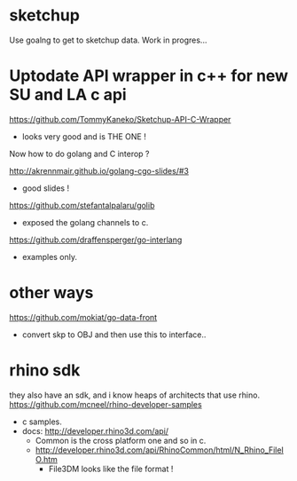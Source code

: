 # sketchup

Use goalng to get to sketchup data.
Work in progres...


# Uptodate API wrapper in c++ for new SU and LA c api
https://github.com/TommyKaneko/Sketchup-API-C-Wrapper
- looks very good and is THE ONE !

Now how to do golang and C interop ?

http://akrennmair.github.io/golang-cgo-slides/#3
- good slides !

https://github.com/stefantalpalaru/golib
- exposed the golang channels to c.

https://github.com/draffensperger/go-interlang
- examples only.

# other ways
https://github.com/mokiat/go-data-front
- convert skp to OBJ and then use this to interface..

# rhino sdk
they also have an sdk, and i know heaps of architects that use rhino.
https://github.com/mcneel/rhino-developer-samples
- c samples.
- docs: http://developer.rhino3d.com/api/
	- Common is the cross platform one and so in c.
	- http://developer.rhino3d.com/api/RhinoCommon/html/N_Rhino_FileIO.htm
		- File3DM looks like the file format !